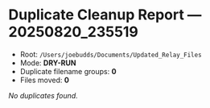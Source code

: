 # Duplicate Cleanup Report — 20250820_235519

- Root: `/Users/joebudds/Documents/Updated_Relay_Files`
- Mode: **DRY-RUN**
- Duplicate filename groups: **0**
- Files moved: **0**

_No duplicates found._